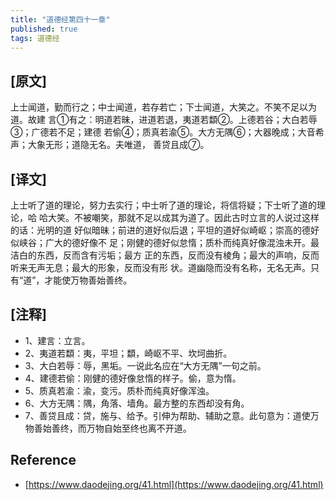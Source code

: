 ```yaml
---
title: "道德经第四十一章"
published: true
tags: 道德经
---
```


## [原文]

上士闻道，勤而行之；中士闻道，若存若亡；下士闻道，大笑之。不笑不足以为道。故建
言①有之：明道若昧，进道若退，夷道若纇②。上德若谷；大白若辱③；广德若不足；建德
若偷④；质真若渝⑤。大方无隅⑥；大器晚成；大音希声；大象无形；道隐无名。夫唯道，
善贷且成⑦。

## [译文]

上士听了道的理论，努力去实行；中士听了道的理论，将信将疑；下士听了道的理论，哈
哈大笑。不被嘲笑，那就不足以成其为道了。因此古时立言的人说过这样的话：光明的道
好似暗昧；前进的道好似后退；平坦的道好似崎岖；崇高的德好似峡谷；广大的德好像不
足；刚健的德好似怠惰；质朴而纯真好像混浊未开。最洁白的东西，反而含有污垢；最方
正的东西，反而没有棱角；最大的声响，反而听来无声无息；最大的形象，反而没有形
状。道幽隐而没有名称，无名无声。只有“道”，才能使万物善始善终。

## [注释]

- 1、建言：立言。
- 2、夷道若纇：夷，平坦；纇，崎岖不平、坎坷曲折。
- 3、大白若辱：辱，黑垢。一说此名应在“大方无隅”一句之前。
- 4、建德若偷：刚健的德好像怠惰的样子。偷，意为惰。
- 5、质真若渝：渝，变污。质朴而纯真好像浑浊。
- 6、大方无隅：隅，角落、墙角。最方整的东西却没有角。
- 7、善贷且成：贷，施与、给予。引伸为帮助、辅助之意。此句意为：道使万物善始善终，而万物自始至终也离不开道。

## Reference

- [https://www.daodejing.org/41.html](https://www.daodejing.org/41.html)